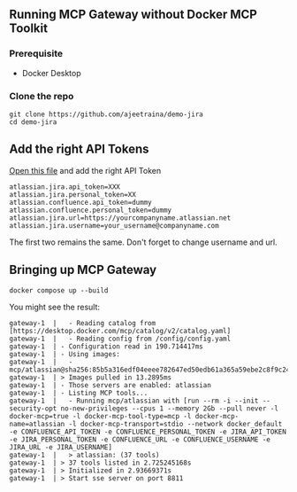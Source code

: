 ## Running MCP Gateway without Docker MCP Toolkit


### Prerequisite

- Docker Desktop

### Clone the repo

```
git clone https://github.com/ajeetraina/demo-jira
cd demo-jira
```

## Add the right API Tokens

[Open this file](https://github.com/ajeetraina/demo-jira/blob/main/secrets/jira.env) and add the right API Token

```
atlassian.jira.api_token=XXX
atlassian.jira.personal_token=XX
atlassian.confluence.api_token=dummy
atlassian.confluence.personal_token=dummy
atlassian.jira.url=https://yourcompanyname.atlassian.net
atlassian.jira.username=your_username@companyname.com
```

The first two remains the same. Don't forget to change username and url.

## Bringing up MCP Gateway

```
docker compose up --build
```

You might see the result:

```
gateway-1  |   - Reading catalog from [https://desktop.docker.com/mcp/catalog/v2/catalog.yaml]
gateway-1  |   - Reading config from /config/config.yaml
gateway-1  | - Configuration read in 190.714417ms
gateway-1  | - Using images:
gateway-1  |   - mcp/atlassian@sha256:85b5a316edf04eeee782647ed50edb61a365a59ebe2c8f9c241834061a7d0ad6
gateway-1  | > Images pulled in 13.2895ms
gateway-1  | - Those servers are enabled: atlassian
gateway-1  | - Listing MCP tools...
gateway-1  |   - Running mcp/atlassian with [run --rm -i --init --security-opt no-new-privileges --cpus 1 --memory 2Gb --pull never -l docker-mcp=true -l docker-mcp-tool-type=mcp -l docker-mcp-name=atlassian -l docker-mcp-transport=stdio --network docker_default -e CONFLUENCE_API_TOKEN -e CONFLUENCE_PERSONAL_TOKEN -e JIRA_API_TOKEN -e JIRA_PERSONAL_TOKEN -e CONFLUENCE_URL -e CONFLUENCE_USERNAME -e JIRA_URL -e JIRA_USERNAME]
gateway-1  |   > atlassian: (37 tools)
gateway-1  | > 37 tools listed in 2.725245168s
gateway-1  | > Initialized in 2.93669371s
gateway-1  | > Start sse server on port 8811
```

